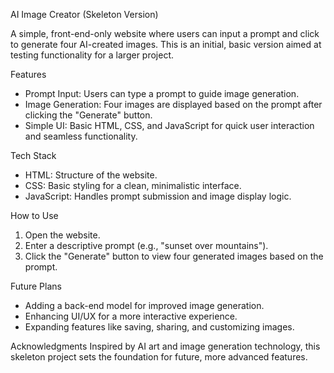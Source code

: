 AI Image Creator (Skeleton Version)

A simple, front-end-only website where users can input a prompt and click to generate four AI-created images. This is an initial, basic version aimed at testing functionality for a larger project.

Features
- Prompt Input: Users can type a prompt to guide image generation.
- Image Generation: Four images are displayed based on the prompt after clicking the "Generate" button.
- Simple UI: Basic HTML, CSS, and JavaScript for quick user interaction and seamless functionality.

Tech Stack
- HTML: Structure of the website.
- CSS: Basic styling for a clean, minimalistic interface.
- JavaScript: Handles prompt submission and image display logic.

How to Use
1. Open the website.
2. Enter a descriptive prompt (e.g., "sunset over mountains").
3. Click the "Generate" button to view four generated images based on the prompt.

Future Plans
- Adding a back-end model for improved image generation.
- Enhancing UI/UX for a more interactive experience.
- Expanding features like saving, sharing, and customizing images.

Acknowledgments
Inspired by AI art and image generation technology, this skeleton project sets the foundation for future, more advanced features.
